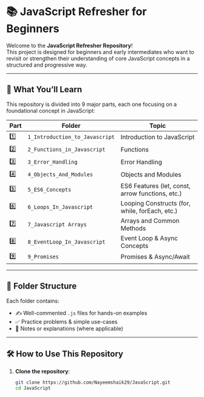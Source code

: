 # 📚 JavaScript Refresher for Beginners

Welcome to the **JavaScript Refresher Repository**!  
This project is designed for beginners and early intermediates who want to revisit or strengthen their understanding of core JavaScript concepts in a structured and progressive way.

---

## 🚀 What You’ll Learn

This repository is divided into 9 major parts, each one focusing on a foundational concept in JavaScript:

| Part | Folder | Topic |
|------|--------|-------|
| 1️⃣ | `1_Introduction_to_Javascript` | Introduction to JavaScript |
| 2️⃣ | `2_Functions_in_Javascript` | Functions |
| 3️⃣ | `3_Error_Handling` | Error Handling |
| 4️⃣ | `4_Objects_And_Modules` | Objects and Modules |
| 5️⃣ | `5_ES6_Concepts` | ES6 Features (let, const, arrow functions, etc.) |
| 6️⃣ | `6_Loops_In_Javascript` | Looping Constructs (for, while, forEach, etc.) |
| 7️⃣ | `7_Javascript Arrays` | Arrays and Common Methods |
| 8️⃣ | `8_EventLoop_In_Javascript` | Event Loop & Async Concepts |
| 9️⃣ | `9_Promises` | Promises & Async/Await |

---

## 📂 Folder Structure

Each folder contains:
- ✍️ Well-commented `.js` files for hands-on examples
- ✅ Practice problems & simple use-cases
- 📄 Notes or explanations (where applicable)

---

## 🛠 How to Use This Repository

1. **Clone the repository**:
   ```bash
   git clone https://github.com/Nayeemshaik29/JavaScript.git
   cd JavaScript
